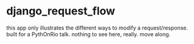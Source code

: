 # django_request_flow

this app only illustrates the different ways to modify a request/response.
built for a PythOnRio talk.
nothing to see here, really. move along.
